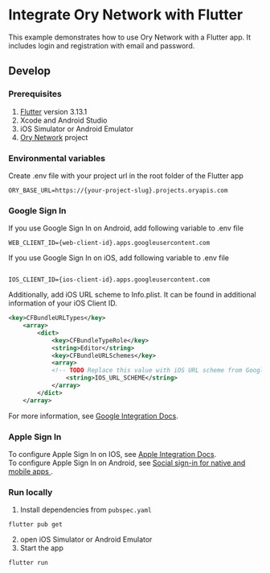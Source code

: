 # Integrate Ory Network with Flutter

This example demonstrates how to use Ory Network with a Flutter app. It includes
login and registration with email and password.

## Develop

### Prerequisites

1. [Flutter](https://docs.flutter.dev/get-started/install) version 3.13.1
2. Xcode and Android Studio
3. iOS Simulator or Android Emulator
4. [Ory Network](https://console.ory.sh/) project

### Environmental variables

Create .env file with your project url in the root folder of the Flutter app

```env
ORY_BASE_URL=https://{your-project-slug}.projects.oryapis.com
```

### Google Sign In

If you use Google Sign In on Android, add following variable to .env file

```env
WEB_CLIENT_ID={web-client-id}.apps.googleusercontent.com
```

If you use Google Sign In on iOS, add following variable to .env file

```env

IOS_CLIENT_ID={ios-client-id}.apps.googleusercontent.com
```

Additionally, add iOS URL scheme to Info.plist. It can be found in additional 
information of your iOS Client ID.

```xml
<key>CFBundleURLTypes</key>
	<array>
		<dict>
			<key>CFBundleTypeRole</key>
			<string>Editor</string>
			<key>CFBundleURLSchemes</key>
			<array>
			<!-- TODO Replace this value with iOS URL scheme from Google Cloud Console -->
				<string>IOS_URL_SCHEME</string>
			</array>
		</dict>
	</array>
```

For more information, see 
[Google Integration Docs](https://www.ory.sh/docs/kratos/social-signin/google).

### Apple Sign In

To configure Apple Sign In on IOS, see
[Apple Integration Docs](https://www.ory.sh/docs/kratos/social-signin/apple).\
To configure Apple Sign In on Android, see [Social sign-in for native and mobile apps ](https://www.ory.sh/docs/kratos/social-signin/native-apps).

### Run locally

1. Install dependencies from `pubspec.yaml`

```console
flutter pub get
```

2. open iOS Simulator or Android Emulator
3. Start the app

```console
flutter run
```
